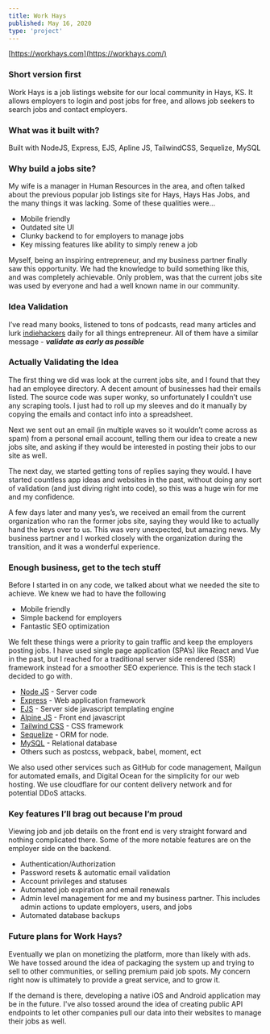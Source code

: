 ```yaml
---
title: Work Hays
published: May 16, 2020
type: 'project'
---
```


[https://workhays.com](https://workhays.com/)

### Short version first

Work Hays is a job listings website for our local community in Hays, KS. It allows employers to login and post jobs for free, and allows job seekers to search jobs and contact employers.

### What was it built with?

Built with NodeJS, Express, EJS, Apline JS, TailwindCSS, Sequelize, MySQL

### Why build a jobs site?

My wife is a manager in Human Resources in the area, and often talked about the previous popular job listings site for Hays, Hays Has Jobs, and the many things it was lacking. Some of these qualities were...

-   Mobile friendly
-   Outdated site UI
-   Clunky backend to for employers to manage jobs
-   Key missing features like ability to simply renew a job

Myself, being an inspiring entrepreneur, and my business partner finally saw this opportunity. We had the knowledge to build something like this, and was completely achievable. Only problem, was that the current jobs site was used by everyone and had a well known name in our community.

### Idea Validation

I’ve read many books, listened to tons of podcasts, read many articles and lurk [indiehackers](https://www.indiehackers.com/) daily for all things entrepreneur. All of them have a similar message - **_validate as early as possible_**

### Actually Validating the Idea

The first thing we did was look at the current jobs site, and I found that they had an employee directory. A decent amount of businesses had their emails listed. The source code was super wonky, so unfortunately I couldn't use any scraping tools. I just had to roll up my sleeves and do it manually by copying the emails and contact info into a spreadsheet.

Next we sent out an email (in multiple waves so it wouldn’t come across as spam) from a personal email account, telling them our idea to create a new jobs site, and asking if they would be interested in posting their jobs to our site as well.

The next day, we started getting tons of replies saying they would. I have started countless app ideas and websites in the past, without doing any sort of validation (and just diving right into code), so this was a huge win for me and my confidence.

A few days later and many yes’s, we received an email from the current organization who ran the former jobs site, saying they would like to actually hand the keys over to us. This was very unexpected, but amazing news. My business partner and I worked closely with the organization during the transition, and it was a wonderful experience.

### Enough business, get to the tech stuff

Before I started in on any code, we talked about what we needed the site to achieve. We knew we had to have the following

-   Mobile friendly
-   Simple backend for employers
-   Fantastic SEO optimization

We felt these things were a priority to gain traffic and keep the employers posting jobs. I have used single page application (SPA’s) like React and Vue in the past, but I reached for a traditional server side rendered (SSR) framework instead for a smoother SEO experience. This is the tech stack I decided to go with.

-   [Node JS](https://nodejs.org/en/) - Server code
-   [Express](https://expressjs.com/) - Web application framework
-   [EJS](https://ejs.co/) - Server side javascript templating engine
-   [Alpine JS](https://github.com/alpinejs/alpine) - Front end javascript
-   [Tailwind CSS](https://tailwindcss.com/) - CSS framework
-   [Sequelize](https://sequelize.org/) - ORM for node.
-   [MySQL](https://www.mysql.com/) - Relational database
-   Others such as postcss, webpack, babel, moment, ect

We also used other services such as GitHub for code management, Mailgun for automated emails, and Digital Ocean for the simplicity for our web hosting. We use cloudflare for our content delivery network and for potential DDoS attacks.

### Key features I’ll brag out because I’m proud

Viewing job and job details on the front end is very straight forward and nothing complicated there. Some of the more notable features are on the employer side on the backend.

-   Authentication/Authorization
-   Password resets & automatic email validation
-   Account privileges and statuses
-   Automated job expiration and email renewals
-   Admin level management for me and my business partner. This includes admin actions to update employers, users, and jobs
-   Automated database backups

### Future plans for Work Hays?

Eventually we plan on monetizing the platform, more than likely with ads. We have tossed around the idea of packaging the system up and trying to sell to other communities, or selling premium paid job spots. My concern right now is ultimately to provide a great service, and to grow it.

If the demand is there, developing a native iOS and Android application may be in the future. I've also tossed around the idea of creating public API endpoints to let other companies pull our data into their websites to manage their jobs as well.
